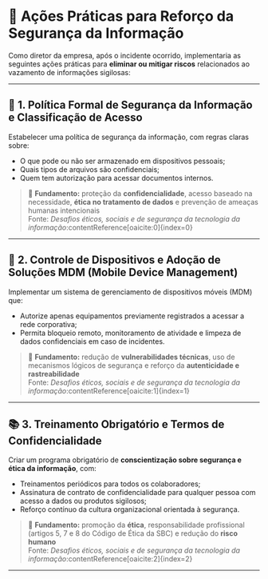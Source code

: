 # 📘 Ações Práticas para Reforço da Segurança da Informação

Como diretor da empresa, após o incidente ocorrido, implementaria as seguintes ações práticas para **eliminar ou mitigar riscos** relacionados ao vazamento de informações sigilosas:

---

## 🔐 1. Política Formal de Segurança da Informação e Classificação de Acesso

Estabelecer uma política de segurança da informação, com regras claras sobre:

- O que pode ou não ser armazenado em dispositivos pessoais;
- Quais tipos de arquivos são confidenciais;
- Quem tem autorização para acessar documentos internos.

> 📎 **Fundamento:** proteção da **confidencialidade**, acesso baseado na necessidade, **ética no tratamento de dados** e prevenção de ameaças humanas intencionais  
> Fonte: *Desafios éticos, sociais e de segurança da tecnologia da informação*&#8203;:contentReference[oaicite:0]{index=0}

---

## 📲 2. Controle de Dispositivos e Adoção de Soluções MDM (Mobile Device Management)

Implementar um sistema de gerenciamento de dispositivos móveis (MDM) que:

- Autorize apenas equipamentos previamente registrados a acessar a rede corporativa;
- Permita bloqueio remoto, monitoramento de atividade e limpeza de dados confidenciais em caso de incidentes.

> 📎 **Fundamento:** redução de **vulnerabilidades técnicas**, uso de mecanismos lógicos de segurança e reforço da **autenticidade e rastreabilidade**  
> Fonte: *Desafios éticos, sociais e de segurança da tecnologia da informação*&#8203;:contentReference[oaicite:1]{index=1}

---

## 📚 3. Treinamento Obrigatório e Termos de Confidencialidade

Criar um programa obrigatório de **conscientização sobre segurança e ética da informação**, com:

- Treinamentos periódicos para todos os colaboradores;
- Assinatura de contrato de confidencialidade para qualquer pessoa com acesso a dados ou produtos sigilosos;
- Reforço contínuo da cultura organizacional orientada à segurança.

> 📎 **Fundamento:** promoção da **ética**, responsabilidade profissional (artigos 5, 7 e 8 do Código de Ética da SBC) e redução do **risco humano**  
> Fonte: *Desafios éticos, sociais e de segurança da tecnologia da informação*&#8203;:contentReference[oaicite:2]{index=2}

---
